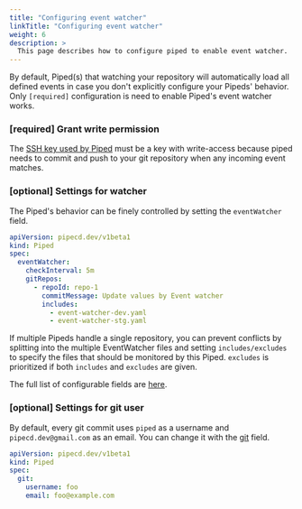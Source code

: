 ```yaml
---
title: "Configuring event watcher"
linkTitle: "Configuring event watcher"
weight: 6
description: >
  This page describes how to configure piped to enable event watcher.
---
```


By default, Piped(s) that watching your repository will automatically load all defined events in case you don't explicitly configure your Pipeds' behavior. Only `[required]` configuration is need to enable Piped's event watcher works.

### [required] Grant write permission
The [SSH key used by Piped](/docs/operator-manual/piped/configuration-reference/#git) must be a key with write-access because piped needs to commit and push to your git repository when any incoming event matches.

### [optional] Settings for watcher
The Piped's behavior can be finely controlled by setting the `eventWatcher` field.

```yaml
apiVersion: pipecd.dev/v1beta1
kind: Piped
spec:
  eventWatcher:
    checkInterval: 5m
    gitRepos:
      - repoId: repo-1
        commitMessage: Update values by Event watcher
        includes:
          - event-watcher-dev.yaml
          - event-watcher-stg.yaml
```

If multiple Pipeds handle a single repository, you can prevent conflicts by splitting into the multiple EventWatcher files and setting `includes/excludes` to specify the files that should be monitored by this Piped.
`excludes` is prioritized if both `includes` and `excludes` are given.

The full list of configurable fields are [here](/docs/operator-manual/piped/configuration-reference/#eventwatcher).

### [optional] Settings for git user
By default, every git commit uses `piped` as a username and `pipecd.dev@gmail.com` as an email. You can change it with the [git](/docs/operator-manual/piped/configuration-reference/#git) field.

```yaml
apiVersion: pipecd.dev/v1beta1
kind: Piped
spec:
  git:
    username: foo
    email: foo@example.com
```
